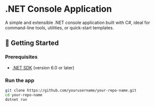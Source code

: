 # .NET Console Application

A simple and extensible .NET console application built with C#, ideal for command-line tools, utilities, or quick-start templates.

## 🚀 Getting Started

### Prerequisites
- [.NET SDK](https://dotnet.microsoft.com/download) (version 6.0 or later)

### Run the app
```bash
git clone https://github.com/yourusername/your-repo-name.git
cd your-repo-name
dotnet run

